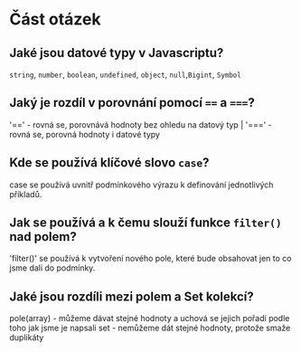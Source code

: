 # Část otázek

## Jaké jsou datové typy v Javascriptu?
`string`, `number`, `boolean`, `undefined`, `object`, `null`,`Bigint`, `Symbol`
## Jaký je rozdíl v porovnání pomocí `==` a `===`?
'==' - rovná se, porovnává hodnoty bez ohledu na datový typ | '===' - rovná se, porovná hodnoty i datové typy
## Kde se používá klíčové slovo `case`?
case se používá uvnitř podmínkového výrazu k definování jednotlivých příkladů.
## Jak se používá a k čemu slouží funkce `filter()` nad polem?
'filter()' se používá k vytvoření nového pole, které bude obsahovat jen to co jsme dali do podmínky.
## Jaké jsou rozdíli mezi polem a Set kolekcí?
pole(array) - můžeme dávat stejné hodnoty a uchová se jejich pořadí podle toho jak jsme je napsali
set - nemůžeme dát stejné hodnoty, protože smaže duplikáty 
